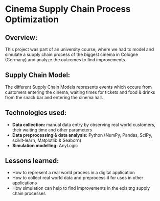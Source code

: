 # Cinema Supply Chain Process Optimization

## Overview:
This project was part of an university course, where we had to model and simulate a supply chain process of the biggest cinema in Cologne (Germany) and analyze the outcomes to find improvements.

## Supply Chain Model:
The different Supply Chain Models represents events which occure from customers entering the cinema, waiting times for tickets and food & drinks from the snack bar and entering the cinema hall.

## Technologies used:
- **Data collection:** manual data entry by observing real world customers, their waiting time and other parameters
- **Data preprocessing & data analysis:** Python (NumPy, Pandas, SciPy, scikit-learn, Matplotlib & Seaborn)
- **Simulation modelling:** AnyLogic


## Lessons learned:
- How to represent a real world process in a digital application
- How to collect real world data and preprocess it for uses in other applications
- How simulation can help to find improvements in the exisitng supply chain processes
